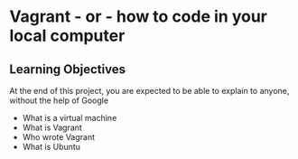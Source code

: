 # Vagrant - or - how to code in your local computer
## Learning Objectives
At the end of this project, you are expected to be able to explain to anyone, without the help of Google
* What is a virtual machine
* What is Vagrant
* Who wrote Vagrant
* What is Ubuntu 
